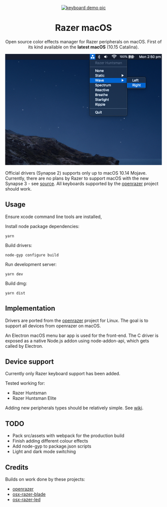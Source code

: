 
<p align="center">
  <a href="https://github.com/1kc/razer-macos/releases">
    <img src="https://assets.razerzone.com/eeimages/support/products/1501/1501-blackwidow2019.png" width="256" height="256" alt="keyboard demo pic" />
  </a>
  <h1 align="center">Razer macOS</h1>
  <p align="center">Open source color effects manager for Razer peripherals on macOS. First of its kind available on the <b> latest macOS</b> (10.15 Catalina).</p>
</p>

<p align="center">
  <img src="https://raw.githubusercontent.com/1kc/razer-macos/master/screenshots/dark.png">
</p>

Official drivers (Synapse 2) supports only up to macOS 10.14 Mojave. Currently, there are no plans by Razer to support macOS with the new Synapse 3 - see [source](https://support.razer.com/articles/1543762911). All keyboards supported by the [openrazer](http://openrazer.github.io) project should work. 


## Usage

Ensure xcode command line tools are installed,

Install node package dependencies:

    yarn

Build drivers:

    node-gyp configure build

Run development server:

    yarn dev

Build dmg:

    yarn dist

## Implementation

Drivers are ported from the [openrazer](https://github.com/openrazer/openrazer) project for Linux.
The goal is to support all devices from openrazer on macOS.

An Electron macOS menu bar app is used for the front-end. 
The C driver is exposed as a native Node.js addon using node-addon-api, which gets called by Electron.

## Device support

Currently only Razer keyboard support has been added.

Tested working for:

* Razer Huntsman
* Razer Huntsman Elite

Adding new peripherals types should be relatively simple. See [wiki](https://github.com/1kc/razer-macos/wiki).

## TODO

* Pack src/assets with webpack for the production build
* Finish adding different colour effects
* Add node-gyp to package.json scripts
* Light and dark mode switching

## Credits

Builds on work done by these projects:

* [openrazer](https://github.com/openrazer/openrazer)
* [osx-razer-blade](https://github.com/kprinssu/osx-razer-blade)
* [osx-razer-led](https://github.com/dylanparker/osx-razer-led)
